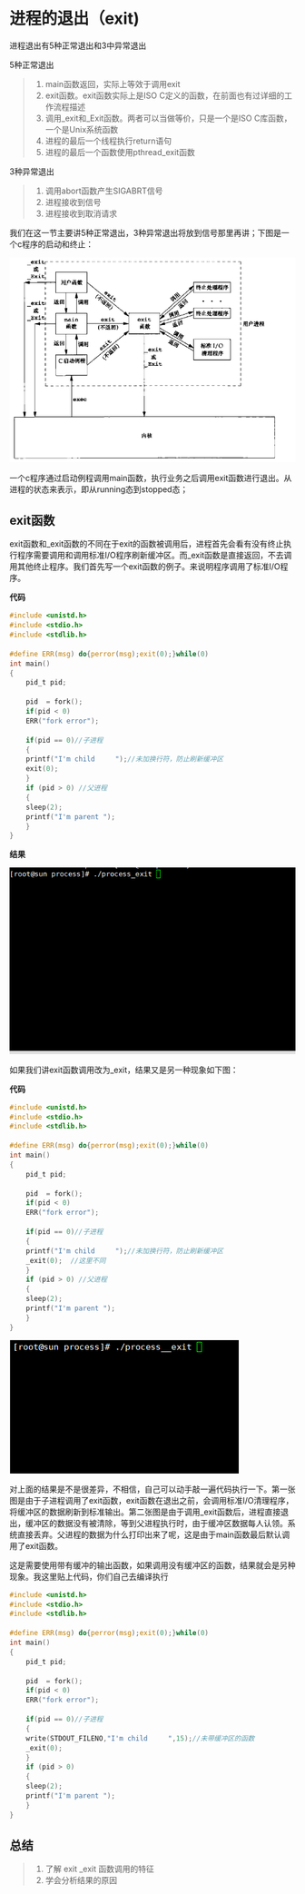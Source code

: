 # 进程的退出（exit)

进程退出有5种正常退出和3中异常退出

5种正常退出
>1. main函数返回，实际上等效于调用exit
>2. exit函数。exit函数实际上是ISO C定义的函数，在前面也有过详细的工作流程描述
>3. 调用_exit和_Exit函数。两者可以当做等价，只是一个是ISO C库函数，一个是Unix系统函数
>4. 进程的最后一个线程执行return语句
>5. 进程的最后一个函数使用pthread_exit函数

3种异常退出
>1. 调用abort函数产生SIGABRT信号
>2. 进程接收到信号
>3. 进程接收到取消请求

我们在这一节主要讲5种正常退出，3种异常退出将放到信号那里再讲；下图是一个c程序的启动和终止：

![exit](./image/image_apue_porcess_exit.jpg)

一个c程序通过启动例程调用main函数，执行业务之后调用exit函数进行退出。从进程的状态来表示，即从running态到stopped态；

## exit函数
exit函数和_exit函数的不同在于exit的函数被调用后，进程首先会看有没有终止执行程序需要调用和调用标准I/O程序刷新缓冲区。而_exit函数是直接返回，不去调用其他终止程序。我们首先写一个exit函数的例子。来说明程序调用了标准I/O程序。

**代码**

```c
#include <unistd.h>
#include <stdio.h>
#include <stdlib.h>

#define ERR(msg) do{perror(msg);exit(0);}while(0)
int main()
{
    pid_t pid;
    
    pid  = fork();
    if(pid < 0)
	ERR("fork error");
    
    if(pid == 0)//子进程
    {
	printf("I'm child     ");//未加换行符，防止刷新缓冲区
	exit(0);
    }
    if (pid > 0) //父进程
    {
	sleep(2);
	printf("I'm parent ");
    }
}

```

**结果**

![exit](./image/gif_process_exit.gif) 

如果我们讲exit函数调用改为_exit，结果又是另一种现象如下图：

**代码**
```c
#include <unistd.h>
#include <stdio.h>
#include <stdlib.h>

#define ERR(msg) do{perror(msg);exit(0);}while(0)
int main()
{
    pid_t pid;
    
    pid  = fork();
    if(pid < 0)
	ERR("fork error");
    
    if(pid == 0)//子进程
    {
	printf("I'm child     ");//未加换行符，防止刷新缓冲区
	_exit(0);  //这里不同
    }
    if (pid > 0) //父进程
    {
	sleep(2);
	printf("I'm parent ");
    }
}

```


![_exit](./image/git_process__exit.gif)

对上面的结果是不是很差异，不相信，自己可以动手敲一遍代码执行一下。第一张图是由于子进程调用了exit函数，exit函数在退出之前，会调用标准I/O清理程序，将缓冲区的数据刷新到标准输出。第二张图是由于调用_exit函数后，进程直接退出，缓冲区的数据没有被清除，等到父进程执行时，由于缓冲区数据每人认领。系统直接丢弃。父进程的数据为什么打印出来了呢，这是由于main函数最后默认调用了exit函数。

这是需要使用带有缓冲的输出函数，如果调用没有缓冲区的函数，结果就会是另种现象。我这里贴上代码，你们自己去编译执行

```c
#include <unistd.h>
#include <stdio.h>
#include <stdlib.h>

#define ERR(msg) do{perror(msg);exit(0);}while(0)
int main()
{
    pid_t pid;
    
    pid  = fork();
    if(pid < 0)
	ERR("fork error");
    
    if(pid == 0)//子进程
    {
	write(STDOUT_FILENO,"I'm child     ",15);//未带缓冲区的函数
	_exit(0);
    }
    if (pid > 0)
    {
	sleep(2);
	printf("I'm parent ");
    }
}

```

## 总结
>1. 了解 exit _exit 函数调用的特征
>2. 学会分析结果的原因